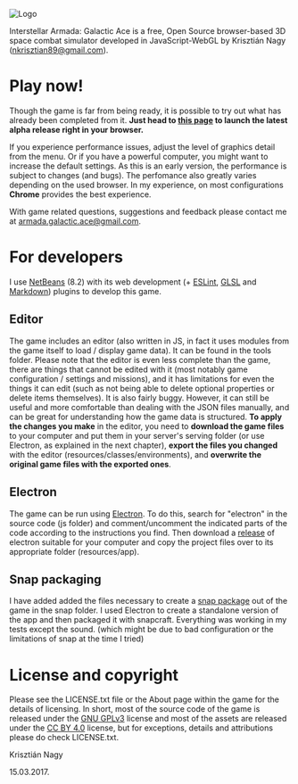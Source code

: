 ![Logo](http://nkrisztian89.github.io/interstellar-armada/images/splash/1.png)

Interstellar Armada: Galactic Ace is a free, Open Source browser-based 3D space 
combat simulator developed in JavaScript-WebGL by Krisztián Nagy (<nkrisztian89@gmail.com>).

Play now!
=========

Though the game is far from being ready, it is possible to try out what has already
been completed from it. **Just head to [this page](http://nkrisztian89.github.io/interstellar-armada/) 
to launch the latest alpha release right in your browser.**

If you experience performance issues, adjust the level of graphics detail from the menu.
Or if you have a powerful computer, you might want to increase the default settings.
As this is an early version, the performance is subject to changes (and bugs).
The perfomance also greatly varies depending on the used browser. In my experience,
on most configurations **Chrome** provides the best experience.

With game related questions, suggestions and feedback please contact me at
<armada.galactic.ace@gmail.com>.

For developers
==============

I use [NetBeans](https://netbeans.org/) (8.2) with its web development (+
[ESLint](http://plugins.netbeans.org/plugin/63486/eslint),
[GLSL](http://plugins.netbeans.org/plugin/46515/glsl-syntax-highlighter) and 
[Markdown](http://plugins.netbeans.org/plugin/50964/markdown-support)) plugins 
to develop this game.

Editor
------

The game includes an editor (also written in JS, in fact it uses modules from the
game itself to load / display game data). It can be found in the tools folder.
Please note that the editor is even less complete than the game, there are
things that cannot be edited with it (most notably game configuration / settings and
missions), and it has limitations for even the things it can edit (such as not being
able to delete optional properties or delete items themselves). It is also fairly buggy.
However, it can still be useful and more comfortable than dealing with the JSON files manually, 
and can be great for understanding how the game data is structured. **To apply the changes
you make** in the editor, you need to **download the game files** to your computer and put them 
in your server's serving folder (or use Electron, as explained in the next chapter), **export 
the files you changed** with the editor (resources/classes/environments), and **overwrite the 
original game files with the exported ones**.

Electron
--------

The game can be run using [Electron](https://electron.atom.io/). To do this, 
search for "electron" in the source code (js folder) and comment/uncomment the
indicated parts of the code according to the instructions you find. Then download 
a [release](https://github.com/electron/electron/releases) of electron suitable for 
your computer and copy the project files over to its appropriate folder (resources/app).

Snap packaging
--------------

I have added added the files necessary to create a [snap package](https://snapcraft.io/) out of the game 
in the snap folder. I used Electron to create a standalone version of the app and then packaged it with snapcraft.
Everything was working in my tests except the sound. (which might be due to bad configuration or the limitations
of snap at the time I tried)

License and copyright
=====================

Please see the LICENSE.txt file or the About page within the game for the details of licensing.
In short, most of the source code of the game is released under the [GNU GPLv3](http://www.gnu.org/licenses/gpl-3.0-standalone.html) license
and most of the assets are released under the [CC BY 4.0](https://creativecommons.org/licenses/by/4.0/) license, but for exceptions,
details and attributions please do check LICENSE.txt.

Krisztián Nagy

15.03.2017.